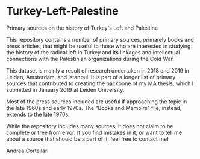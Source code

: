# Turkey-Left-Palestine
Primary sources on the history of Turkey's Left and Palestine

This repository contains a number of primary sources, primarely books and press articles, that might be useful to those who are interested in studying the history of the radical left in Turkey and its linkages and intellectual connections with the Palestinian organizations during the Cold War. 

This dataset is mainly a result of research undertaken in 2018 and 2019 in Leiden, Amsterdam, and Istanbul. It is part of a longer list of primary sources that contributed to creating the backbone of my MA thesis, which I submitted in January 2019 at Leiden University.

Most of the press sources included are useful if approaching the topic in the late 1960s and early 1970s. The "Books and Memoirs" file, instead, extends to the late 1970s.

While the repository includes many sources, it does not claim to be complete or free from error. If you find mistakes in it, or want to tell me about a source that should be a part of it, feel free to contact me!

Andrea Cortellari

